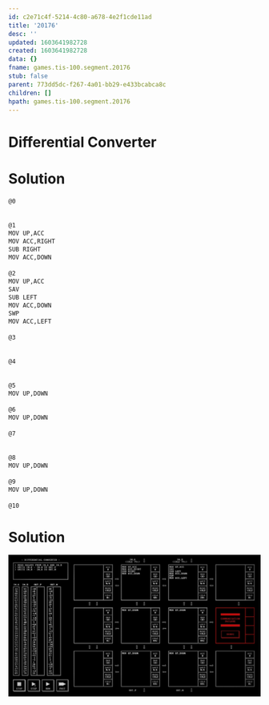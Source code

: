 ```yaml
---
id: c2e71c4f-5214-4c80-a678-4e2f1cde11ad
title: '20176'
desc: ''
updated: 1603641982728
created: 1603641982728
data: {}
fname: games.tis-100.segment.20176
stub: false
parent: 773dd5dc-f267-4a01-bb29-e433bcabca8c
children: []
hpath: games.tis-100.segment.20176
---
```

# Differential Converter

# Solution

```
@0


@1
MOV UP,ACC
MOV ACC,RIGHT
SUB RIGHT
MOV ACC,DOWN

@2
MOV UP,ACC
SAV
SUB LEFT
MOV ACC,DOWN
SWP
MOV ACC,LEFT

@3


@4


@5
MOV UP,DOWN

@6
MOV UP,DOWN

@7


@8
MOV UP,DOWN

@9
MOV UP,DOWN

@10

```

# Solution

![](/assets/images/2020-10-25-21-46-37.png)
